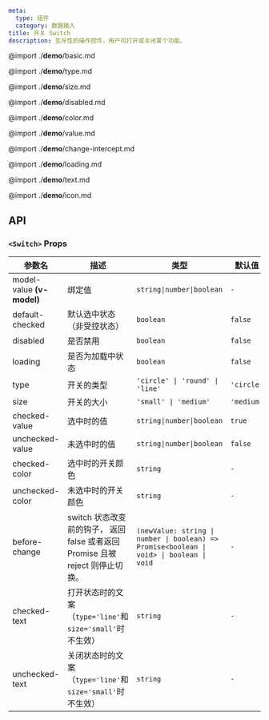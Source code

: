 ```yaml
meta:
  type: 组件
  category: 数据输入
title: 开关 Switch
description: 互斥性的操作控件，用户可打开或关闭某个功能。
```

@import ./**demo**/basic.md

@import ./**demo**/type.md

@import ./**demo**/size.md

@import ./**demo**/disabled.md

@import ./**demo**/color.md

@import ./**demo**/value.md

@import ./**demo**/change-intercept.md

@import ./**demo**/loading.md

@import ./**demo**/text.md

@import ./**demo**/icon.md

## API

### `<Switch>` Props

|参数名|描述|类型|默认值|版本|
|---|---|---|---|---|
|model-value **(v-model)**|绑定值|`string\|number\|boolean`|`-`||
|default-checked|默认选中状态（非受控状态）|`boolean`|`false`||
|disabled|是否禁用|`boolean`|`false`||
|loading|是否为加载中状态|`boolean`|`false`||
|type|开关的类型|`'circle' \| 'round' \| 'line'`|`'circle'`||
|size|开关的大小|`'small' \| 'medium'`|`'medium'`||
|checked-value|选中时的值|`string\|number\|boolean`|`true`|2.12.0|
|unchecked-value|未选中时的值|`string\|number\|boolean`|`false`|2.12.0|
|checked-color|选中时的开关颜色|`string`|`-`|2.12.0|
|unchecked-color|未选中时的开关颜色|`string`|`-`|2.12.0|
|before-change|switch 状态改变前的钩子， 返回 false 或者返回 Promise 且被 reject 则停止切换。|`(newValue: string \| number \| boolean) => Promise<boolean \| void> \| boolean \| void`|`-`|2.37.0|
|checked-text|打开状态时的文案（`type='line'`和`size='small'`时不生效）|`string`|`-`|2.45.0|
|unchecked-text|关闭状态时的文案（`type='line'`和`size='small'`时不生效）|`string`|`-`|2.45.0|